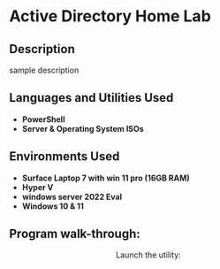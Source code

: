 <h1>Active Directory Home Lab</h1>


<h2>Description</h2>
sample description
<br />


<h2>Languages and Utilities Used</h2>

- <b>PowerShell</b>
- <b>Server & Operating System ISOs</b>

<h2>Environments Used </h2>

- <b>Surface Laptop 7 with win 11 pro (16GB RAM)</b>
- <b>Hyper V</b>
- <b>windows server 2022 Eval</b>
- <b>Windows 10 & 11</b>


<h2>Program walk-through:</h2>



<p align="center">
Launch the utility: <br/>


</p>

<!--
 ```diff
- text in red
+ text in green
! text in orange
# text in gray
@@ text in purple (and bold)@@
```
--!>
